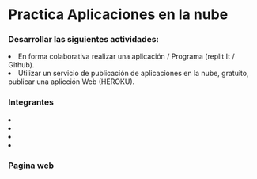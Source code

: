 # Practica Aplicaciones en la nube
### Desarrollar las siguientes actividades:
<li>En forma colaborativa realizar una aplicación / Programa (replit It / Github).</li>
<li>Utilizar un servicio de publicación de aplicaciones en la nube, gratuito, publicar una aplicción Web (HEROKU).</li>
 
### Integrantes
<li></li>
<li></li>
<li></li>
<li></li>

### Pagina web

